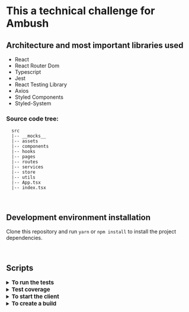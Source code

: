 # This a technical challenge for Ambush

## Architecture and most important libraries used

- React
- React Router Dom
- Typescript
- Jest
- React Testing Library
- Axios
- Styled Components
- Styled-System

### <strong>Source code tree:</strong>

```
  src
  |-- __mocks__
  |-- assets
  |-- components
  |-- hooks
  |-- pages
  |-- routes
  |-- services
  |-- store
  |-- utils
  |-- App.tsx
  |-- index.tsx
```

<br/>

## Development environment installation

Clone this repository and run `yarn` or `npm install` to install the project dependencies.

<br/>

## Scripts

<details>
  <summary>
    <strong style="font-size: 15px;">To run the tests</strong>
  </summary>

  <br/>

<b>To run all unit tests</b>

> `yarn test`

</details>

<details>
  <summary>
    <strong style="font-size: 15px;">Test coverage</strong>
  </summary>

  <br/>

<b>To check the test coverage</b>

> `yarn test:coverage`

</details>

<details>
  <summary>
    <strong style="font-size: 15px;">To start the client</strong>
  </summary>

  <br/>

<b>Start in development environment</b>

> `yarn start`

</details>

<details>
  <summary>
    <strong style="font-size: 15px;">To create a build</strong>
  </summary>

  <br/>

<b>To create a production build</b>

> `yarn build`

</details>
